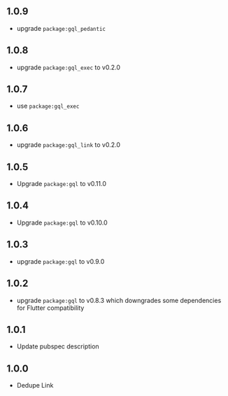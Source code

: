 ## 1.0.9

- upgrade `package:gql_pedantic`

## 1.0.8

- upgrade `package:gql_exec` to v0.2.0

## 1.0.7

- use `package:gql_exec`

## 1.0.6

- upgrade `package:gql_link` to v0.2.0

## 1.0.5

- Upgrade `package:gql` to v0.11.0

## 1.0.4

- Upgrade `package:gql` to v0.10.0

## 1.0.3

- upgrade `package:gql` to v0.9.0

## 1.0.2

- upgrade `package:gql` to v0.8.3 which downgrades some dependencies for Flutter compatibility

## 1.0.1

- Update pubspec description

## 1.0.0

- Dedupe Link
